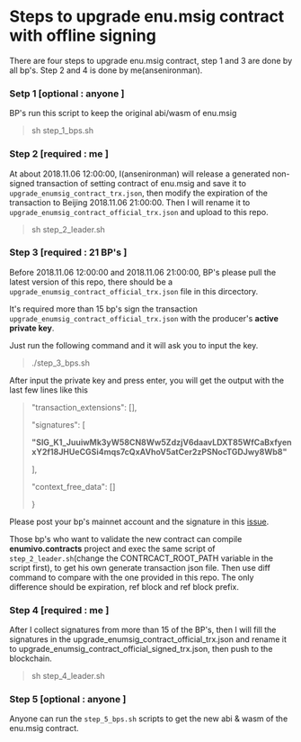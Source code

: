 # Steps to upgrade enu.msig contract with offline signing
There are four steps to upgrade enu.msig contract, step 1 and 3 are done by all bp's. Step 2 and 4 is done by me(ansenironman).

### Setp 1 \[optional : anyone \]
BP's run this script to keep the original abi/wasm of enu.msig
> sh step_1_bps.sh 

### Step 2 \[required : me \]
At about 2018.11.06 12:00:00, I(ansenironman) will release a generated non-signed transaction of setting contract of enu.msig and save it to `upgrade_enumsig_contract_trx.json`, then modify the expiration of the transaction to Beijing 2018.11.06 21:00:00. Then I will rename it to `upgrade_enumsig_contract_official_trx.json` and upload to this repo.
> sh step_2_leader.sh

### Step 3 \[required : 21 BP's \]
Before 2018.11.06 12:00:00 and 2018.11.06 21:00:00, BP's please pull the latest version of this repo, there should be a `upgrade_enumsig_contract_official_trx.json` file in this dircectory.

It's required more than 15 bp's sign the transaction `upgrade_enumsig_contract_official_trx.json` with the producer's **active private key**. 

Just run the following command and it will ask you to input the key.

> ./step_3_bps.sh

After input the private key and press enter, you will get the output with the last few lines like this

>   "transaction_extensions": [],
>
>  "signatures": [
>
>    **"SIG_K1_JuuiwMk3yW58CN8Ww5ZdzjV6daavLDXT85WfCaBxfyenxY2f18JHUeCGSi4mqs7cQxAVhoV5atCer2zPSNocTGDJwy8Wb8"**
>
>  ],
>
>  "context_free_data": []
>
>}

Please post your bp's mainnet account and the signature in this [issue](https://github.com/AnsenYu/ENU-mainnet-contract-upgrade/issues/1).

Those bp's who want to validate the new contract can compile **enumivo.contracts** project and exec the same script of `step_2_leader.sh`(change the CONTRCACT_ROOT_PATH variable in the script first), to get his own generate transaction json file. 
 Then use diff command to compare with the one provided in this repo.
 The only difference should be expiration, ref block and ref block prefix.


### Step 4 \[required : me \]
After I collect signatures from more than 15 of the BP's, then I will
 fill the signatures in the upgrade_enumsig_contract_official_trx.json and 
 rename it to upgrade_enumsig_contract_official_signed_trx.json, then push to the blockchain.

> sh step_4_leader.sh

### Step 5 \[optional : anyone \]
Anyone can run the `step_5_bps.sh` scripts to get the new abi & wasm of the enu.msig contract. 
